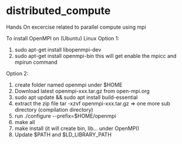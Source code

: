 # distributed_compute

Hands On excercise related to parallel compute using mpi

To install OpenMPI on (Ubuntu) Linux
Option 1:
1. sudo apt-get install libopenmpi-dev
2. sudo apt-get install openmpi-bin
this will get enable the mpicc and mpirun command

Option 2:
1. create folder named openmpi under $HOME
2. Download latest openmpi-xxx.tar.gz from open-mpi.org 
3. sudo apt update && sudo apt install build-essential
4. extract the zip file tar -xzvf openmpi-xxx.tar.gz  => one more sub directory (compilation directory)
5. run ./configure --prefix=$HOME/openmpi
6. make all
7. make install (it will create bin, lib... under OpenMPI)
8. Update $PATH and $LD_LIBRARY_PATH 
